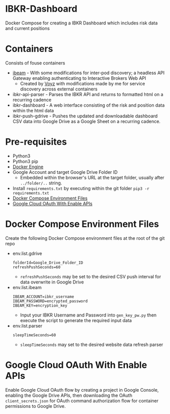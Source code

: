 # IBKR-Dashboard
Docker Compose for creating a IBKR Dashboard which includes risk data and current positions

# Containers
Consists of fouse containers
* [ibeam](https://github.com/Voyz/ibeam) - With some modifications for inter-pod discovery; a headless API Gateway enabling authenticating to Interactive Brokers Web API
  * Created by [Voyz](https://github.com/Voyz) with modifications made by me for service discovery across external containers
* ibkr-api-parser - Parses the IBKR API and returns to formatted html on a recurring cadence
* ibkr-dashboard - A web interface consisting of the risk and position data within the html data
* ibkr-push-gdrive - Pushes the updated and downloadable dashboard CSV data into Google Drive as a Google Sheet on a recurring cadence.

# Pre-requisites
* Python3
* Python3 pip
* [Docker Engine](https://docs.docker.com/engine/install/)
* Google Account and target Google Drive Folder ID
  * Embedded within the browser's URL at the target folder, usually after `../folder/..` string.
* Install `requirements.txt` by executing within the git folder `pip3 -r requirements.txt`
* [Docker Compose Environment Files](#docker-compose-environment-files)
* [Google Cloud OAuth With Enable APIs](#google-cloud-oauth-With-enable-apis)

# Docker Compose Environment Files
Create the following Docker Compose environment files at the root of the git repo

* env.list.gdrive
  ```
  folderId=Google_Drive_Folder_ID
  refreshPushSeconds=60
  ```
  * `refreshPushSeconds` may be set to the desired CSV push interval for data overwrite in Google Drive
* env.list.ibeam
  ```
  IBEAM_ACCOUNT=ibkr_username
  IBEAM_PASSWORD=encrypted_password
  IBEAM_KEY=encryption_key
  ```
  * Input your IBKR Username and Password into `gen_key_pw.py` then execute the script to generate the required input data
* env.list.parser
  ```
  sleepTimeSeconds=60
  ```
  * `sleepTimeSeconds` may set to the desired website data refresh parser

# Google Cloud OAuth With Enable APIs
Enable Google Cloud OAuth flow by creating a project in Google Console, enabling the Google Drive APIs, then downloading the OAuth `client_secrets.json` for OAuth command authorization flow for container permissions to Google Drive.